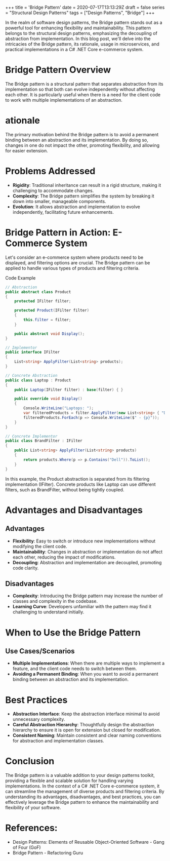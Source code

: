 +++
title = 'Bridge Pattern'
date = 2020-07-17T13:13:29Z
draft = false
series = "Structural Design Patterns"
tags = ["Design Patterns", "Bridge"]
+++

In the realm of software design patterns, the Bridge pattern stands out as a powerful tool for enhancing flexibility and maintainability. This pattern belongs to the structural design patterns, emphasizing the decoupling of abstraction from implementation. In this blog post, we'll delve into the intricacies of the Bridge pattern, its rationale, usage in microservices, and practical implementations in a C# .NET Core e-commerce system.

# Bridge Pattern Overview

The Bridge pattern is a structural pattern that separates abstraction from its implementation so that both can evolve independently without affecting each other. It is particularly useful when there is a need for the client code to work with multiple implementations of an abstraction.

# ationale

The primary motivation behind the Bridge pattern is to avoid a permanent binding between an abstraction and its implementation. By doing so, changes in one do not impact the other, promoting flexibility, and allowing for easier extension.

# Problems Addressed

- **Rigidity**: Traditional inheritance can result in a rigid structure, making it challenging to accommodate changes.
- **Complexity**: The Bridge pattern simplifies the system by breaking it down into smaller, manageable components.
- **Evolution**: It allows abstraction and implementation to evolve independently, facilitating future enhancements.

# Bridge Pattern in Action: E-Commerce System

Let's consider an e-commerce system where products need to be displayed, and filtering options are crucial. The Bridge pattern can be applied to handle various types of products and filtering criteria.

Code Example

```csharp
// Abstraction
public abstract class Product
{
    protected IFilter filter;

    protected Product(IFilter filter)
    {
        this.filter = filter;
    }

    public abstract void Display();
}

// Implementor
public interface IFilter
{
    List<string> ApplyFilter(List<string> products);
}

// Concrete Abstraction
public class Laptop : Product
{
    public Laptop(IFilter filter) : base(filter) { }

    public override void Display()
    {
        Console.WriteLine("Laptops: ");
        var filteredProducts = filter.ApplyFilter(new List<string> { "Dell", "HP", "Lenovo" });
        filteredProducts.ForEach(p => Console.WriteLine($" - {p}"));
    }
}

// Concrete Implementor
public class BrandFilter : IFilter
{
    public List<string> ApplyFilter(List<string> products)
    {
        return products.Where(p => p.Contains("Dell")).ToList();
    }
}
```

In this example, the Product abstraction is separated from its filtering implementation (IFilter). Concrete products like Laptop can use different filters, such as BrandFilter, without being tightly coupled.

# Advantages and Disadvantages

## Advantages

- **Flexibility**: Easy to switch or introduce new implementations without modifying the client code.
- **Maintainability**: Changes in abstraction or implementation do not affect each other, reducing the impact of modifications.
- **Decoupling**: Abstraction and implementation are decoupled, promoting code clarity.

## Disadvantages

- **Complexity**: Introducing the Bridge pattern may increase the number of classes and complexity in the codebase.
- **Learning Curve**: Developers unfamiliar with the pattern may find it challenging to understand initially.

# When to Use the Bridge Pattern

## Use Cases/Scenarios

- **Multiple Implementations**: When there are multiple ways to implement a feature, and the client code needs to switch between them.
- **Avoiding a Permanent Binding**: When you want to avoid a permanent binding between an abstraction and its implementation.

# Best Practices

- **Abstraction Interface**: Keep the abstraction interface minimal to avoid unnecessary complexity.
- **Careful Abstraction Hierarchy**: Thoughtfully design the abstraction hierarchy to ensure it is open for extension but closed for modification.
- **Consistent Naming**: Maintain consistent and clear naming conventions for abstraction and implementation classes.

# Conclusion

The Bridge pattern is a valuable addition to your design patterns toolkit, providing a flexible and scalable solution for handling varying implementations. In the context of a C# .NET Core e-commerce system, it can streamline the management of diverse products and filtering criteria. By understanding its advantages, disadvantages, and best practices, you can effectively leverage the Bridge pattern to enhance the maintainability and flexibility of your software.

# References:

- Design Patterns: Elements of Reusable Object-Oriented Software - Gang of Four (GoF)
- Bridge Pattern - Refactoring Guru
